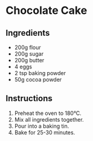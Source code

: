 # Chocolate Cake

## Ingredients
- 200g flour
- 200g sugar
- 200g butter
- 4 eggs
- 2 tsp baking powder
- 50g cocoa powder

## Instructions
1. Preheat the oven to 180°C.
2. Mix all ingredients together.
3. Pour into a baking tin.
4. Bake for 25-30 minutes.
